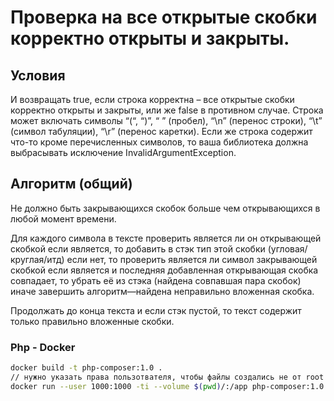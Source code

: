 # Проверка на все открытые скобки корректно открыты и закрыты.

## Условия

И возвращать true, если строка корректна – все открытые скобки корректно открыты
и закрыты, или же false в противном случае.
Строка может включать символы “(“, “)”, “ ” (пробел), “\n” (перенос строки), “\t” (символ
табуляции), “\r” (перенос каретки). Если же строка содержит что-то кроме
перечисленных символов, то ваша библиотека должна выбрасывать исключение
InvalidArgumentException.

## Алгоритм (общий)

Не должно быть закрывающихся скобок больше чем открывающихся в любой момент времени.

Для каждого символа в тексте 
    проверить является ли он открывающей скобкой
        если является, то добавить в стэк тип этой скобки (угловая/круглая/итд)
    если нет, то проверить является ли символ закрывающей скобкой
        если является и последняя добавленная открывающая скобка совпадает,
            то убрать её из стэка (найдена совпавшая пара скобок)
        иначе завершить алгоритм—найдена неправильно вложенная скобка.

Продолжать до конца текста и если стэк пустой, то текст содержит
только правильно вложенные скобки.

### Php - Docker

```sh
docker build -t php-composer:1.0 . 
// нужно указать права пользотвателя, чтобы файлы создались не от root
docker run --user 1000:1000 -ti --volume $(pwd)/:/app php-composer:1.0 composer install
```


